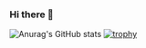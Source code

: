 ### Hi there 👋

![Anurag's GitHub stats](https://github-readme-stats.vercel.app/api?username=lim0513&show_icons=true&theme=dracula&line_height=31)
[![trophy](https://github-profile-trophy.vercel.app/?username=lim0513&theme=dracula&row=2&column=3&margin-h=11)](https://github.com/ryo-ma/github-profile-trophy)

<!--
**lim0513/lim0513** is a ✨ _special_ ✨ repository because its `README.md` (this file) appears on your GitHub profile.

Here are some ideas to get you started:

- 🔭 I’m currently working on ...
- 🌱 I’m currently learning ...
- 👯 I’m looking to collaborate on ...
- 🤔 I’m looking for help with ...
- 💬 Ask me about ...
- 📫 How to reach me: ...
- 😄 Pronouns: ...
- ⚡ Fun fact: ...
-->
